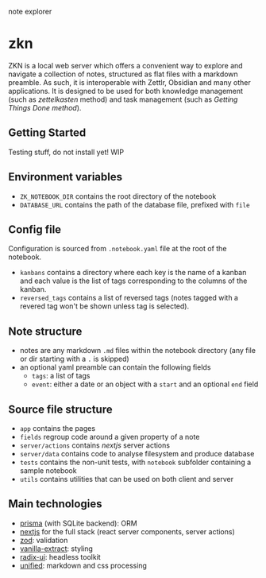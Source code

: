 note explorer

# zkn

ZKN is a local web server which offers a convenient way to explore and navigate a collection of notes, structured as flat files with a markdown preamble. As such, it is interoperable with Zettlr,
Obsidian and many other applications. It is designed to be used for both knowledge management (such as _zettelkasten_ method) and task management (such as _Getting Things Done method_).

## Getting Started

Testing stuff, do not install yet! WIP

## Environment variables

- `ZK_NOTEBOOK_DIR` contains the root directory of the notebook
- `DATABASE_URL` contains the path of the database file, prefixed with `file`

## Config file

Configuration is sourced from `.notebook.yaml` file at the root of the notebook.

- `kanbans` contains a directory where each key is the name of a kanban and each value is the list of tags corresponding to the columns of the kanban.
- `reversed_tags` contains a list of reversed tags (notes tagged with a revered tag won't be shown unless tag is selected).

## Note structure

- notes are any markdown `.md` files within the notebook directory (any file or dir starting with a `.` is skipped)
- an optional yaml preamble can contain the following fields
  - `tags`: a list of tags
  - `event`: either a date or an object with a `start` and an optional `end` field

## Source file structure

- `app` contains the pages
- `fields` regroup code around a given property of a note
- `server/actions` contains _nextjs_ server actions
- `server/data` contains code to analyse filesystem and produce database
- `tests` contains the non-unit tests, with `notebook` subfolder containing a sample notebook
- `utils` contains utilities that can be used on both client and server

## Main technologies

- [prisma](https://www.prisma.io/) (with SQLite backend): ORM
- [nextjs](https://nextjs.org/) for the full stack (react server components, server actions)
- [zod](https://zod.dev/): validation
- [vanilla-extract](https://vanilla-extract.style/): styling
- [radix-ui](https://www.radix-ui.com/): headless toolkit
- [unified](https://unifiedjs.com/): markdown and css processing
